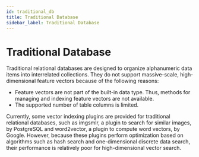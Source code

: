 ```yaml
---
id: traditional_db
title: Traditional Database
sidebar_label: Traditional Database
---
```


# Traditional Database

Traditional relational databases are designed to organize alphanumeric data items into interrelated collections. They do not support massive-scale, high-dimensional feature vectors because of the following reasons:
- Feature vectors are not part of the built-in data type. Thus, methods for managing and indexing feature vectors are not available. 
- The supported number of table columns is limited.

Currently, some vector indexing plugins are provided for traditional relational databases, such as imgsmlr, a plugin to search for similar images, by PostgreSQL and word2vector, a plugin to compute word vectors, by Google. However, because these plugins perform optimization based on algorithms such as hash search and one-dimensional discrete data search, their performance is relatively poor for high-dimensional vector search.
